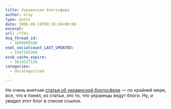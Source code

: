 ```yaml
---
title: Украинская блогосфера
author: Gray
type: posts
date: 2006-08-18T08:10:49+00:00
excerpt:
url: /7741
dsq_thread_id:
  - 1899989188
esml_socialcount_LAST_UPDATED:
  - 1497165369
essb_cache_expire:
  - 1614527136
categories:
  - Uncategorized

---
```








Не очень внятная <a href="http://itc.ua/article.phtml?ID=25235" target="_blank">статья об украинской блогосфере</a>&nbsp;&#8212; по крайней мере, все, что я понял, из статьи, это то, что украинцы ведут блоги. Ну, и увидел этот блог в списке ссылок.